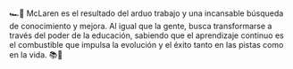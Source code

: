 🏎️🌟 McLaren es el resultado del arduo trabajo y una incansable búsqueda de conocimiento y mejora. Al igual que la gente, busca transformarse a través del poder de la educación, sabiendo que el aprendizaje continuo es el combustible que impulsa la evolución y el éxito tanto en las pistas como en la vida. 📚💪